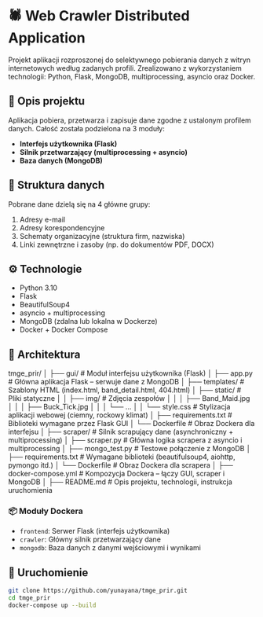 # 🕷 Web Crawler Distributed Application

Projekt aplikacji rozproszonej do selektywnego pobierania danych z witryn internetowych według zadanych profili. Zrealizowano z wykorzystaniem technologii: Python, Flask, MongoDB, multiprocessing, asyncio oraz Docker.

## 📌 Opis projektu

Aplikacja pobiera, przetwarza i zapisuje dane zgodne z ustalonym profilem danych. Całość została podzielona na 3 moduły:

- **Interfejs użytkownika (Flask)**
- **Silnik przetwarzający (multiprocessing + asyncio)**
- **Baza danych (MongoDB)**

## 📁 Struktura danych

Pobrane dane dzielą się na 4 główne grupy:
1. Adresy e-mail
2. Adresy korespondencyjne
3. Schematy organizacyjne (struktura firm, nazwiska)
4. Linki zewnętrzne i zasoby (np. do dokumentów PDF, DOCX)

## ⚙️ Technologie

- Python 3.10
- Flask
- BeautifulSoup4
- asyncio + multiprocessing
- MongoDB (zdalna lub lokalna w Dockerze)
- Docker + Docker Compose

## 🧠 Architektura

tmge_prir/
│
├── gui/                         # Moduł interfejsu użytkownika (Flask)
│   ├── app.py                   # Główna aplikacja Flask – serwuje dane z MongoDB
│   ├── templates/               # Szablony HTML (index.html, band_detail.html, 404.html)
│   ├── static/                  # Pliki statyczne
│   │   ├── img/                 # Zdjęcia zespołów
│   │   │   ├── Band_Maid.jpg
│   │   │   ├── Buck_Tick.jpg
│   │   │   └── ...
│   │   └── style.css            # Stylizacja aplikacji webowej (ciemny, rockowy klimat)
│   ├── requirements.txt         # Biblioteki wymagane przez Flask GUI
│   └── Dockerfile               # Obraz Dockera dla interfejsu
│
├── scraper/                     # Silnik scrapujący dane (asynchroniczny + multiprocessing)
│   ├── scraper.py               # Główna logika scrapera z asyncio i multiprocessing
│   ├── mongo_test.py            # Testowe połączenie z MongoDB
│   ├── requirements.txt         # Wymagane biblioteki (beautifulsoup4, aiohttp, pymongo itd.)
│   └── Dockerfile               # Obraz Dockera dla scrapera
│
├── docker-compose.yml           # Kompozycja Dockera – łączy GUI, scraper i MongoDB
│
├── README.md                    # Opis projektu, technologii, instrukcja uruchomienia


### 📦 Moduły Dockera

- `frontend`: Serwer Flask (interfejs użytkownika)
- `crawler`: Główny silnik przetwarzający dane
- `mongodb`: Baza danych z danymi wejściowymi i wynikami

## 🚀 Uruchomienie

```bash
git clone https://github.com/yunayana/tmge_prir.git
cd tmge_prir
docker-compose up --build

